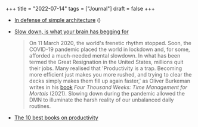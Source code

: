 +++
title = "2022-07-14"
tags = ["Journal"]
draft = false
+++

-   [In defense of simple architecture](https://danluu.com/simple-architectures/) ()

-   [Slow down, is what your brain has begging for](https://psyche.co/amp/ideas/slow-down-its-what-your-brain-has-been-begging-for)

    > On 11 March 2020, the world's frenetic rhythm stopped. Soon, the COVID-19 pandemic placed the world in lockdown and, for some, afforded a much-needed mental slowdown. In what has been termed the Great Resignation in the United States, millions quit their jobs. Many realised that 'Productivity is a trap. Becoming more efficient just makes you more rushed, and trying to clear the decks simply makes them fill up again faster,' as Oliver Burkeman writes in his [book](https://www.penguin.co.uk/books/111/1111522/four-thousand-weeks/9781784704001.html) _Four Thousand Weeks: Time Management for Mortals_ (2021). Slowing down during the pandemic allowed the DMN to illuminate the harsh reality of our unbalanced daily routines.

-   [The 10 best books on productivity](https://www.scotthyoung.com/blog/2022/06/28/best-productivity-books/)